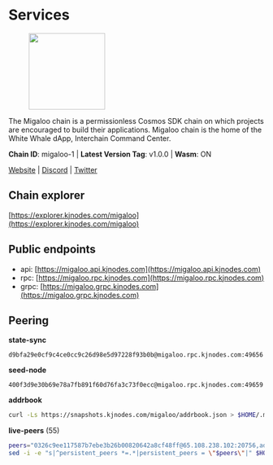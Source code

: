 # Services

<figure><img src="https://raw.githubusercontent.com/kj89/testnet_manuals/main/pingpub/logos/migaloo.png" width="150" alt=""><figcaption></figcaption></figure>

The Migaloo chain is a permissionless Cosmos SDK chain on which  projects are encouraged to build their applications. Migaloo chain  is the home of the White Whale dApp, Interchain Command Center.

**Chain ID**: migaloo-1 | **Latest Version Tag**: v1.0.0 | **Wasm**: ON

[Website](https://whitewhale.money) | [Discord](https://discord.gg/AyvcgD4jy3) | [Twitter](https://twitter.com/WhiteWhaleDefi)




## Chain explorer
[https://explorer.kjnodes.com/migaloo](https://explorer.kjnodes.com/migaloo)

## Public endpoints

* api: [https://migaloo.api.kjnodes.com](https://migaloo.api.kjnodes.com)
* rpc: [https://migaloo.rpc.kjnodes.com](https://migaloo.rpc.kjnodes.com)
* grpc: [https://migaloo.grpc.kjnodes.com](https://migaloo.grpc.kjnodes.com)

## Peering

**state-sync**

```text
d9bfa29e0cf9c4ce0cc9c26d98e5d97228f93b0b@migaloo.rpc.kjnodes.com:49656
```

**seed-node**

```text
400f3d9e30b69e78a7fb891f60d76fa3c73f0ecc@migaloo.rpc.kjnodes.com:49659
```

**addrbook**
```bash
curl -Ls https://snapshots.kjnodes.com/migaloo/addrbook.json > $HOME/.migalood/config/addrbook.json
```

**live-peers** (55)
```bash
peers="0326c9ee117587b7ebe3b26b00820642a8cf48ff@65.108.238.102:20756,ad9d79aba19b176117aa0c73e519ee66d205b6ea@135.181.223.115:2550,f7dede5bd05eb9615c8c6fa273e25bd4f10f56b8@65.108.109.240:3000,e39876398a43c0f9b93b5a82d8e38fa57c0373b5@65.109.89.19:20756,d9bfa29e0cf9c4ce0cc9c26d98e5d97228f93b0b@65.109.88.38:49656,51ca404bbc73d07fc0d6529388c90f807c5acf0b@65.109.104.72:20756,f4cada0792353a16093ea9ecb872cb5962ce01ce@65.109.71.210:26656,3b3428d679faa1bd498b3554ca798de3a0d802c6@162.19.89.8:20756,ccaccdf6bafcb57197d86a1420a289cd39fe0ae9@85.10.200.231:8095,6870906f86e474d88d077c7c55af36debe49da04@178.162.165.194:7095,462a37ca052c4d058e505959393574045dce9489@116.202.36.240:20756,347e6fa3c974e91aee92da5793486ba3f1bae67d@23.88.112.67:26656,80be85c4980deccaa2fbd710029f0eb660dadf9a@51.81.16.186:26656,1d3809b25bbe6a29bc2415df77c9fc82e46fd384@18.117.74.187:26656,4236750928a4dcb742e50e30e500ebc9ee39f240@35.223.246.103:26656,ba6f2c1a1174fbc19e1fff75922f56c779d788d8@38.146.3.131:20756,5429bc670b77cd9c61481912ea194bea8aa6d0cd@51.81.155.189:20756,6c42aacf3939d503bad695d86108d214680e04a8@144.76.175.189:20756,320ec920b1c1adc94556f9f64eeb575e07ef9d27@24.158.14.210:26656,9c77e7e841e1e5231d0f793dfbe051e9cbb13747@94.79.54.137:16656,98e489fc375c4dd26eb0d2410fab4e1ab049f61b@144.126.141.236:26656,dfb44159d26b62affd7112367e082b2397bbff15@65.108.136.206:26656,9f55d181ba68c2a7b62d065fa5974bc1ada7395f@188.165.252.51:26656,c616069071f0864b5b0e995f8d8961536b41ab62@15.204.141.36:26656,ebc272824924ea1a27ea3183dd0b9ba713494f83@195.3.220.136:27096,95a68d5280d9a3ae6d688e89bd4e4fe295b11a92@5.95.112.194:26656,45a88789d86553f6cd7c7ee48786847e462e7dd6@5.75.161.219:26656,81eefc4de6acec31ccdd519d53270be024e4fe68@51.210.223.186:7095,78f0f5aa89b7ed92a5728dd3f67f646d8dda5213@198.244.228.162:55736,e91f650bb3d5b66762093150718af358c6355cc5@15.235.10.35:36656,a46ad42b84690a2af0071f20337182b3bfba75fc@38.146.3.130:20756,6801b2f80cdb6a02fbc7e23e1e1d393788e37e84@64.5.123.231:26656,45c246b7f17bb9d95a3155e53ae32850de03d946@195.14.6.2:26656,9780ea85f4d0f4cb5ebca14992ce11ebe1982d35@188.172.229.26:26656,1efa54b5e318fad742f060d3938a963333bd8ae9@142.93.189.65:26656,9cb7ba30c7eb7e9b516b90e09ca0f53250927440@146.59.52.135:8095,0f1d4faac06ce19b964a7e5db063b328e58fdc6f@65.108.141.109:46656,20a8ee3728b358f9de624febd85464eb89dddd37@63.225.118.133:36656,e9e11032398b32a2dc6cc38b39bd81eb9125ed4d@65.108.97.58:2426,a0a450ead908bd65813322c1373802ef32c5736d@65.108.235.33:4000,36e1c376a0c5da53382a8ccb081d6a3e4831d165@65.108.234.59:26666,8a9e42026a687b2762cefbd74584ccbd6afa0be1@65.109.83.124:26656,0c38efdc028867765e68f02979958468384ad087@51.89.155.2:23656,d8aa44568130ec24f953ce12708cb3ea72763cf5@88.208.241.28:26656,8ab347211b90560a0dca64ef0e4eef29012f2f67@65.109.71.119:26656,fe04ff9a13d8f0b23463e832f75eb5c845bd375e@213.239.214.73:7095,554eb4a15e05af8317c3f98d6efd51d1ace1bc9c@146.59.85.223:20756,d20e91b12956469860da37a8e538305dad8d23d4@185.119.118.110:4000,32eed8c4079201b143d92860c9146b1d9e126aa2@168.119.89.8:26656,4da079a17063c84724965a5367bbf8a52528dd67@65.108.128.139:2060,d23d14793da108b107ac809f5643d5bbbbbcb6a5@65.108.75.107:46656,dfe5f91f824880e19d47475546d9874e0f2cea8c@5.79.74.229:8095,aba0c3f98fb5bef1a0d991b8e2b8bba24f9908b6@65.108.111.236:55736,175ca82ab5b282549d68d79ff2c3703d26bcacef@141.94.109.71:20757,9755cab2585a2794453a5b396ef13b893393366f@65.108.212.224:46678"
sed -i -e "s|^persistent_peers *=.*|persistent_peers = \"$peers\"|" $HOME/.migalood/config/config.toml
```
